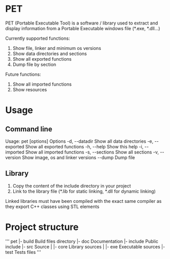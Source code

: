 # PET
PET (Portable Executable Tool) is a software / library used to extract and 
display information from a Portable Executable windows file (*.exe, *.dll...)

Currently supported functions:
 1. Show file, linker and minimum os versions
 2. Show data directories and sections
 3. Show all exported functions
 4. Dump file by section
 
Future functions:
 1. Show all imported functions
 2. Show resources

# Usage
## Command line
Usage:
    pet [options] <filename>
Options
    -d, --datadir    Show all data directories
    -e, --exported   Show all exported functions
    -h, --help       Show this help
    -i, --imported   Show all imported functions
    -s, --sections   Show all sections
    -v, --version    Show image, os and linker versions
    --dump           Dump file

## Library
1. Copy the content of the include directory in your project
2. Link to the library file (*.lib for static linking, *.dll for dynamic linking)

Linked libraries must have been compiled with the exact same compiler as they 
export C++ classes using STL elements


# Project structure
'''
pet
  |- build         Build files directory
  |- doc           Documentation
  |- include       Public include
  |- src           Source
  |    |- core     Library sources
  |    |- exe      Executable sources
  |- test          Tests files
'''

